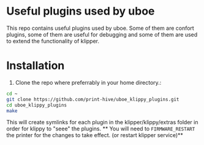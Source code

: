 # Useful plugins used by uboe
This repo contains useful plugins used by uboe. Some of them are confort plugins, some of them are useful for debugging and some of them are used to extend the functionality of klipper.
# Installation
1. Clone the repo where preferrably in your home directory.:
```bash
cd ~
git clone https://github.com/print-hive/uboe_klippy_plugins.git
cd uboe_klippy_plugins
make
```
This will create symlinks for each plugin in the klipper/klippy/extras folder in order for klippy to "seee" the plugins.
** You will need to `FIRMWARE_RESTART` the printer for the changes to take effect. (or restart klipper service)**